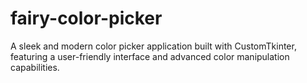 # fairy-color-picker
A sleek and modern color picker application built with CustomTkinter, featuring a user-friendly interface and advanced color manipulation capabilities.
